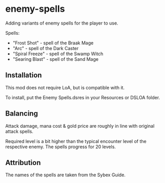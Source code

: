 # enemy-spells

Adding variants of enemy spells for the player to use.

Spells:
- "Frost Shot" - spell of the Braak Mage
- "Arc" - spell of the Dark Caster
- "Spiral Freeze" - spell of the Swamp Witch
- "Searing Blast" - spell of the Sand Mage

## Installation

This mod does not require LoA, but is compatible with it.

To install, put the Enemy Spells.dsres in your Resources or DSLOA folder.

## Balancing

Attack damage, mana cost & gold price are roughly in line with original attack spells.

Required level is a bit higher than the typical encounter level of the respective enemy. The spells progress for 20 levels.

## Attribution

The names of the spells are taken from the Sybex Guide.
